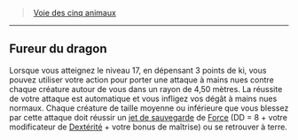﻿---
!GenericItem
Name: Fureur du dragon
Id: monk_fiveanimals_hd.md#fureur-du-dragon
ParentLink: monk_fiveanimals_hd.md#voie-des-cinq-animaux
ParentName: Voie des cinq animaux
NameLevel: 2
Attributes: {}
---
> [Voie des cinq animaux](hd_monk_fiveanimals.md)

---

## Fureur du dragon

Lorsque vous atteignez le niveau 17, en dépensant 3 points de ki, vous pouvez utiliser votre action pour porter une attaque à mains nues contre chaque créature autour de vous dans un rayon de 4,50 mètres. La réussite de votre attaque est automatique et vous infligez vos dégât à mains nues normaux. Chaque créature de taille moyenne ou inférieure que vous blessez par cette attaque doit réussir un [jet de sauvegarde](hd_abilities_jets_de_sauvegarde.md) de [Force](hd_abilities_strength.md) (DD = 8 + votre modificateur de [Dextérité](hd_abilities_dexterity.md) + votre bonus de maîtrise) ou se retrouver à terre.

